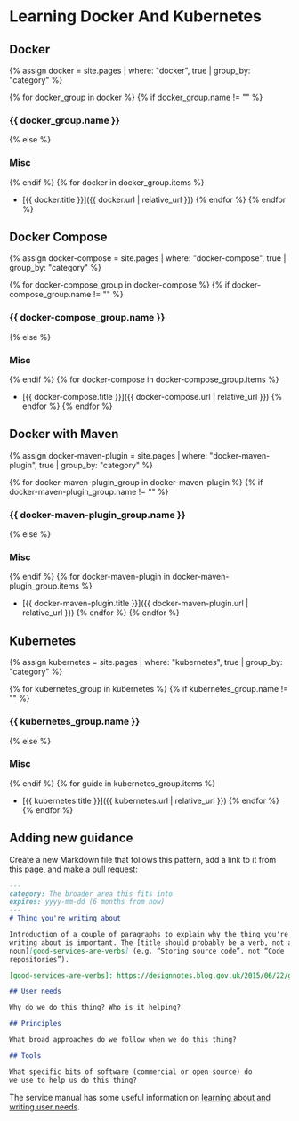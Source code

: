 # Learning Docker And Kubernetes
## Docker

{% assign docker = site.pages
  | where: "docker", true
  | group_by: "category" %}

{% for docker_group in docker %}
{% if docker_group.name != "" %}
### {{ docker_group.name }}
{% else %}
### Misc
{% endif %}
{% for docker in docker_group.items %}
- [{{ docker.title }}]({{ docker.url | relative_url }})
{% endfor %}
{% endfor %}

## Docker Compose

{% assign docker-compose = site.pages
  | where: "docker-compose", true
  | group_by: "category" %}

{% for docker-compose_group in docker-compose %}
{% if docker-compose_group.name != "" %}
### {{ docker-compose_group.name }}
{% else %}
### Misc
{% endif %}
{% for docker-compose in docker-compose_group.items %}
- [{{ docker-compose.title }}]({{ docker-compose.url | relative_url }})
{% endfor %}
{% endfor %}

## Docker with Maven
{% assign docker-maven-plugin = site.pages
  | where: "docker-maven-plugin", true
  | group_by: "category" %}

{% for docker-maven-plugin_group in docker-maven-plugin %}
{% if docker-maven-plugin_group.name != "" %}
### {{ docker-maven-plugin_group.name }}
{% else %}
### Misc
{% endif %}
{% for docker-maven-plugin in docker-maven-plugin_group.items %}
- [{{ docker-maven-plugin.title }}]({{ docker-maven-plugin.url | relative_url }})
{% endfor %}
{% endfor %}

## Kubernetes

{% assign kubernetes = site.pages
  | where: "kubernetes", true
  | group_by: "category" %}

{% for kubernetes_group in kubernetes %}
{% if kubernetes_group.name != "" %}
### {{ kubernetes_group.name }}
{% else %}
### Misc
{% endif %}
{% for guide in kubernetes_group.items %}
- [{{ kubernetes.title }}]({{ kubernetes.url | relative_url }})
{% endfor %}
{% endfor %}

## Adding new guidance

Create a new Markdown file that follows this pattern, add a link to it
from this page, and make a pull request:

```markdown
---
category: The broader area this fits into
expires: yyyy-mm-dd (6 months from now)
---
# Thing you're writing about

Introduction of a couple of paragraphs to explain why the thing you're
writing about is important. The [title should probably be a verb, not a
noun][good-services-are-verbs] (e.g. “Storing source code”, not “Code
repositories”).

[good-services-are-verbs]: https://designnotes.blog.gov.uk/2015/06/22/good-services-are-verbs-2/

## User needs

Why do we do this thing? Who is it helping?

## Principles

What broad approaches do we follow when we do this thing?

## Tools

What specific bits of software (commercial or open source) do
we use to help us do this thing?
```

The service manual has some useful information on
[learning about and writing user needs](https://www.gov.uk/service-manual/user-research/start-by-learning-user-needs).
